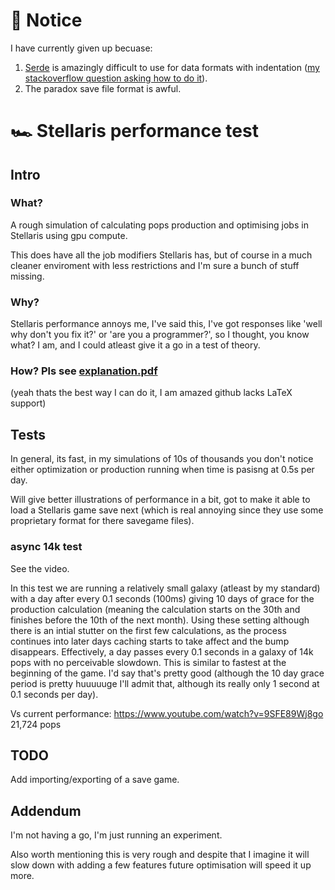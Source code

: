 # 📢 Notice

I have currently given up becuase:

1. [Serde](https://serde.rs/) is amazingly difficult to use for data formats with indentation ([my stackoverflow question asking how to do it](https://stackoverflow.com/questions/64267249/serde-how-to-implement-multiple-custom-sequences?noredirect=1#comment113652330_64267249)).
2. The paradox save file format is awful.

# 🏎️ Stellaris performance test

## Intro

### What?

A rough simulation of calculating pops production and optimising jobs in Stellaris using gpu compute.

This does have all the job modifiers Stellaris has, but of course in a much cleaner enviroment with less restrictions and I'm sure a bunch of stuff missing.

### Why?

Stellaris performance annoys me, I've said this, I've got responses like 'well why don't you fix it?' or 'are you a programmer?', so I thought, you know what? I am, and I could atleast give it a go in a test of theory.

### How? Pls see [explanation.pdf](https://github.com/JonathanWoollett-Light/stellaris-performance-test/blob/master/explanation.pdf)
(yeah thats the best way I can do it, I am amazed github lacks LaTeX support)

## Tests

In general, its fast, in my simulations of 10s of thousands you don't notice either optimization or production running when time is pasisng at 0.5s per day.

Will give better illustrations of performance in a bit, got to make it able to load a Stellaris game save next (which is real annoying since they use some proprietary format for there savegame files).

### async 14k test

See the video.

In this test we are running a relatively small galaxy (atleast by my standard) with a day after every 0.1 seconds (100ms) giving 10 days of grace for the production calculation (meaning the calculation starts on the 30th and finishes before the 10th of the next month). Using these setting although there is an intial stutter on the first few calculations, as the process continues into later days caching starts to take affect and the bump disappears. Effectively, a day passes every 0.1 seconds in a galaxy of 14k pops with no perceivable slowdown. This is similar to fastest at the beginning of the game. I'd say that's pretty good (although the 10 day grace period is pretty huuuuuge I'll admit that, although its really only 1 second at 0.1 seconds per day).

Vs current performance: https://www.youtube.com/watch?v=9SFE89Wj8go 21,724 pops

## TODO

Add importing/exporting of a save game.

## Addendum

I'm not having a go, I'm just running an experiment.

Also worth mentioning this is very rough and despite that I imagine it will slow down with adding a few features future optimisation will speed it up more.
